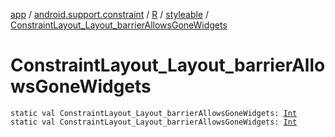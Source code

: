 [app](../../../index.md) / [android.support.constraint](../../index.md) / [R](../index.md) / [styleable](index.md) / [ConstraintLayout_Layout_barrierAllowsGoneWidgets](./-constraint-layout_-layout_barrier-allows-gone-widgets.md)

# ConstraintLayout_Layout_barrierAllowsGoneWidgets

`static val ConstraintLayout_Layout_barrierAllowsGoneWidgets: `[`Int`](https://kotlinlang.org/api/latest/jvm/stdlib/kotlin/-int/index.html)
`static val ConstraintLayout_Layout_barrierAllowsGoneWidgets: `[`Int`](https://kotlinlang.org/api/latest/jvm/stdlib/kotlin/-int/index.html)